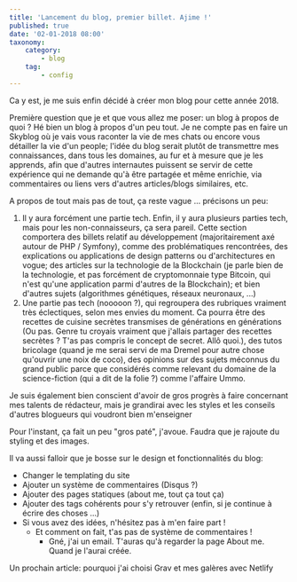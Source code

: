 ```yaml
---
title: 'Lancement du blog, premier billet. Ajime !'
published: true
date: '02-01-2018 08:00'
taxonomy:
    category:
        - blog
    tag:
        - config
---
```


Ca y est, je me suis enfin décidé à créer mon blog pour cette année 2018.

Première question que je et que vous allez me poser: un blog à propos de quoi ? Hé bien un blog à propos d'un peu tout. Je ne compte pas en faire un Skyblog où je vais vous raconter la vie de mes chats ou encore vous détailler la vie d'un people; l'idée du blog serait plutôt de transmettre mes connaissances, dans tous les domaines, au fur et à mesure que je les apprends, afin que d'autres internautes puissent se servir de cette expérience qui ne demande qu'à être partagée et même enrichie, via commentaires ou liens vers d'autres articles/blogs similaires, etc.

A propos de tout mais pas de tout, ça reste vague ... précisons un peu:

1. Il y aura forcément une partie tech. Enfin, il y aura plusieurs parties tech, mais pour les non-connaisseurs, ça sera pareil. Cette section comportera des billets relatif au développement (majoritairement axé autour de PHP / Symfony), comme des problématiques rencontrées, des explications ou applications de design patterns ou d'architectures en vogue; des articles sur la technologie de la Blockchain (je parle bien de la technologie, et pas forcément de cryptomonnaie type Bitcoin, qui n'est qu'une application parmi d'autres de la Blockchain); et bien d'autres sujets (algorithmes génétiques, réseaux neuronaux, ...)
2. Une partie pas tech (nooooon ?), qui regroupera des rubriques vraiment très éclectiques, selon mes envies du moment. Ca pourra être des recettes de cuisine secrètes transmises de générations en générations (Ou pas. Genre tu croyais vraiment que j'allais partager des recettes secrètes ? T'as pas compris le concept de secret. Allô quoi.), des tutos bricolage (quand je me serai servi de ma Dremel pour autre chose qu'ouvrir une noix de coco), des opinions sur des sujets méconnus du grand public parce que considérés comme relevant du domaine de la science-fiction (qui a dit de la folie ?) comme l'affaire Ummo.

Je suis également bien conscient d'avoir de gros progrès à faire concernant mes talents de rédacteur, mais je grandirai avec les styles et les conseils d'autres blogueurs qui voudront bien m'enseigner

Pour l'instant, ça fait un peu "gros paté", j'avoue. Faudra que je rajoute du styling et des images.

Il va aussi falloir que je bosse sur le design et fonctionnalités du blog:

* Changer le templating du site
* Ajouter un système de commentaires (Disqus ?)
* Ajouter des pages statiques (about me, tout ça tout ça)
* Ajouter des tags cohérents pour s'y retrouver (enfin, si je continue à écrire des choses ...)
* Si vous avez des idées, n'hésitez pas à m'en faire part !
  * Et comment on fait, t'as pas de système de commentaires !
     * Gné, j'ai un email. T'auras qu'à regarder la page About me. Quand je l'aurai créée.

Un prochain article: pourquoi j'ai choisi Grav et mes galères avec Netlify 
